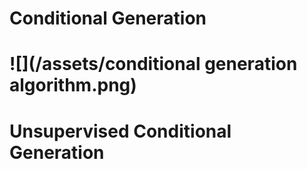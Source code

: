 # Conditional Generation

# ![](/assets/conditional generation algorithm.png)

# 

# Unsupervised Conditional Generation





